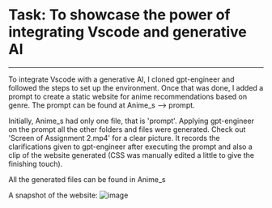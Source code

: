 # Task: To showcase the power of integrating Vscode and generative AI
______________________________________________________________________________________________________________________________________________________________________________________________

To integrate Vscode with a generative AI, I cloned gpt-engineer and followed the steps to set up the environment. 
Once that was done, I added a prompt to create a static website for anime recommendations based on genre. The prompt can be found at Anime_s --> prompt.  

Initially, Anime_s had only one file, that is 'prompt'. Applying gpt-engineer on the prompt all the other folders and files were generated. 
Check out 'Screen of Assignment 2.mp4' for a clear picture. It records the clarifications given to gpt-engineer after executing the prompt and also a clip of the website generated (CSS was manually edited a little to give the finishing touch).

All the generated files can be found in Anime_s

A snapshot of the website:
![image](https://github.com/Samarth-Sharma-G/Data-Mining-CMPE-255/assets/107587243/05c83755-a3af-40c1-91a8-41d62b2e577e)



